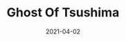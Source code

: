 ---
weight: 41
images:
- https://res.cloudinary.com/lrmn/image/upload/v1687460551/VIRTUAL-PHOTOGRAPHY/ghostoftsushima/got6-lrmn_annv0f.jpg
multipleColumn: true
title: Ghost Of Tsushima
date: 2021-04-02
tags:
- actionshots
- all
---